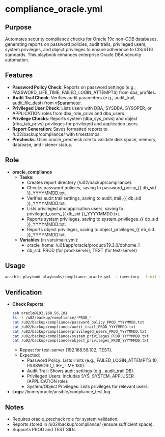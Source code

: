 # compliance_oracle.yml

## Purpose
Automates security compliance checks for Oracle 19c non-CDB databases, generating reports on password policies, audit trails, privileged users, system privileges, and object privileges to ensure adherence to CIS/STIG standards. This playbook enhances enterprise Oracle DBA security automation.

## Features
- **Password Policy Check**: Reports on password settings (e.g., PASSWORD_LIFE_TIME, FAILED_LOGIN_ATTEMPTS) from dba_profiles.
- **Audit Trail Check**: Verifies audit parameters (e.g., audit_trail, audit_file_dest) from v\$parameter.
- **Privileged User Check**: Lists users with DBA, SYSDBA, SYSOPER, or APPLICATION roles from dba_role_privs and dba_users.
- **Privilege Checks**: Reports system (dba_sys_privs) and object (dba_tab_privs) privileges for privileged and application users.
- **Report Generation**: Saves formatted reports to /u02/backup/compliance/ with timestamps.
- **Prechecks**: Uses oracle_precheck role to validate disk space, memory, database, and listener status.

## Role
- **oracle_compliance**
  - **Tasks**:
    - Creates report directory (/u02/backup/compliance).
    - Checks password policies, saving to password_policy_{{ db_sid }}_YYYYMMDD.txt.
    - Verifies audit trail settings, saving to audit_trail_{{ db_sid }}_YYYYMMDD.txt.
    - Lists privileged and application users, saving to privileged_users_{{ db_sid }}_YYYYMMDD.txt.
    - Reports system privileges, saving to system_privileges_{{ db_sid }}_YYYYMMDD.txt.
    - Reports object privileges, saving to object_privileges_{{ db_sid }}_YYYYMMDD.txt.
  - **Variables** (in vars/main.yml):
    - oracle_home: /u01/app/oracle/product/19.3.0/dbhome_1
    - db_sid: PROD (for prod-server), TEST (for test-server)

## Usage
```bash
ansible-playbook playbooks/compliance_oracle.yml -i inventory --limit test
```

## Verification
- **Check Reports**:
  ```bash
  ssh oracle@192.168.56.101
  ls -l /u02/backup/compliance/*PROD_*
  cat /u02/backup/compliance/password_policy_PROD_YYYYMMDD.txt
  cat /u02/backup/compliance/audit_trail_PROD_YYYYMMDD.txt
  cat /u02/backup/compliance/privileged_users_PROD_YYYYMMDD.txt
  cat /u02/backup/compliance/system_privileges_PROD_YYYYMMDD.txt
  cat /u02/backup/compliance/object_privileges_PROD_YYYYMMDD.txt
  ```
  - Repeat for test-server (192.168.56.102, TEST).
  - Expected:
    - Password Policy: Lists limits (e.g., FAILED_LOGIN_ATTEMPTS 10, PASSWORD_LIFE_TIME 180).
    - Audit Trail: Shows audit settings (e.g., audit_trail DB).
    - Privileged Users: Includes SYS, SYSTEM, APP_USER (APPLICATION role).
    - System/Object Privileges: Lists privileges for relevant users.
- **Logs**: /home/oracle/ansible/compliance_test.log

## Notes
- Requires oracle_precheck role for system validation.
- Reports stored in /u02/backup/compliance/ (ensure sufficient space).
- Supports PROD and TEST SIDs.
